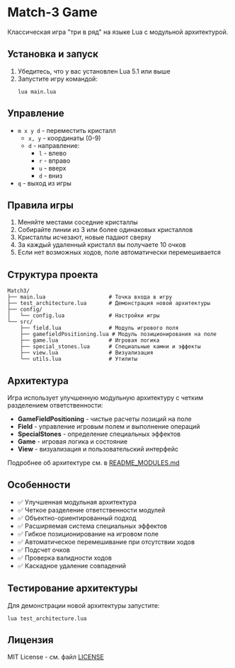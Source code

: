 # Match-3 Game

Классическая игра "три в ряд" на языке Lua с модульной архитектурой.

## Установка и запуск

1. Убедитесь, что у вас установлен Lua 5.1 или выше
2. Запустите игру командой:
   ```
   lua main.lua
   ```

## Управление

- `m x y d` - переместить кристалл
  - `x, y` - координаты (0-9)
  - `d` - направление:
    - `l` - влево
    - `r` - вправо
    - `u` - вверх
    - `d` - вниз
- `q` - выход из игры

## Правила игры

1. Меняйте местами соседние кристаллы
2. Собирайте линии из 3 или более одинаковых кристаллов
3. Кристаллы исчезают, новые падают сверху
4. За каждый удаленный кристалл вы получаете 10 очков
5. Если нет возможных ходов, поле автоматически перемешивается

## Структура проекта

```
Match3/
├── main.lua                    # Точка входа в игру
├── test_architecture.lua       # Демонстрация новой архитектуры
├── config/
│   └── config.lua              # Настройки игры
└── src/
    ├── field.lua               # Модуль игрового поля
    ├── gamefieldPositioning.lua # Модуль позиционирования на поле
    ├── game.lua                # Игровая логика
    ├── special_stones.lua      # Специальные камни и эффекты
    ├── view.lua                # Визуализация
    └── utils.lua               # Утилиты
```

## Архитектура

Игра использует улучшенную модульную архитектуру с четким разделением ответственности:

- **GameFieldPositioning** - чистые расчеты позиций на поле
- **Field** - управление игровым полем и выполнение операций
- **SpecialStones** - определение специальных эффектов
- **Game** - игровая логика и состояние
- **View** - визуализация и пользовательский интерфейс

Подробнее об архитектуре см. в [README_MODULES.md](README_MODULES.md)

## Особенности

- ✅ Улучшенная модульная архитектура
- ✅ Четкое разделение ответственности модулей
- ✅ Объектно-ориентированный подход
- ✅ Расширяемая система специальных эффектов
- ✅ Гибкое позиционирование на игровом поле
- ✅ Автоматическое перемешивание при отсутствии ходов
- ✅ Подсчет очков
- ✅ Проверка валидности ходов
- ✅ Каскадное удаление совпадений

## Тестирование архитектуры

Для демонстрации новой архитектуры запустите:
```
lua test_architecture.lua
```

## Лицензия

MIT License - см. файл [LICENSE](LICENSE)
